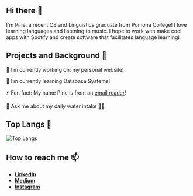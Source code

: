 ## Hi there 👋
I'm Pine, a recent CS and Linguistics graduate from Pomona College! I love learning languages and listening to music. I hope to work with make cool apps with Spotify and create software that facilitates language learning!

## Projects and Background 🎯
🔭 I’m currently working on: my personal website!

🌱 I’m currently learning Database Systems!

⚡ Fun fact: My name Pine is from an [email reader](https://en.wikipedia.org/wiki/Pine_(email_client))!

💬 Ask me about my daily water intake 🤔💦

## Top Langs 📝
![Top Langs](https://github-readme-stats.vercel.app/api/top-langs/?username=pinetcht&theme=tokyonight)

## How to reach me 📫 
- **[LinkedIn](https://www.linkedin.com/in/pine-netcharussaeng-0900861a0/)**
- **[Medium](https://medium.com/@pinetcht)**
- **[Instagram](https://www.instagram.com/ppiepine/)**

